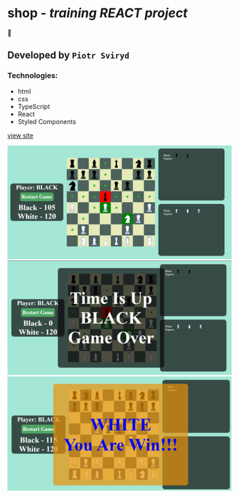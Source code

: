 # shop -  *training REACT project*
 
:floppy_disk:

## Developed by `Piotr Sviryd`
### Technologies:
- html
- css
- TypeScript
- React
- Styled Components

[view site](https://peterblr.github.io/chess/)

![image](https://github.com/Peterblr/chess-react/blob/master/src/assets/chess1.PNG)
![image](https://github.com/Peterblr/chess-react/blob/master/src/assets/chess2.PNG)
![image](https://github.com/Peterblr/chess-react/blob/master/src/assets/chess3.PNG)



